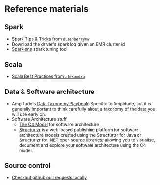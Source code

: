 # Reference materials

## Spark
- [Spark Tips & Tricks from `dusenberrymw`](https://gist.github.com/dusenberrymw/30cebf98263fae206ea0ffd2cb155813)
- [Download the driver's spark log given an EMR cluster id](https://gist.github.com/sunahsuh/c051e33545f35ef6fc630256af5d7be1)
- [Sparklens](https://www.qubole.com/blog/introducing-quboles-spark-tuning-tool/) spark tuning tool


## Scala

- [Scala Best Practices from `alexandru`](https://github.com/alexandru/scala-best-practices)

## Data & Software architecture

- Amplitude's [Data Taxonomy Playbook](https://amplitude.zendesk.com/hc/en-us/articles/115000465251). Specific to Amplitude, but it is generally important to think carefully about a taxonomy of the data you will use early on.
- Software Architecture stuff
  - [The C4 Model](https://c4model.com/) for software architecture
  - [Structurizr](https://structurizr.com/) is a web-based publishing platform for software architecture models created using the Structurizr for Java or Structurizr for .NET open source libraries; allowing you to visualise, document and explore your software architecture using the C4 model.

## Source control

- [Checkout github pull requests locally](https://gist.github.com/piscisaureus/3342247)